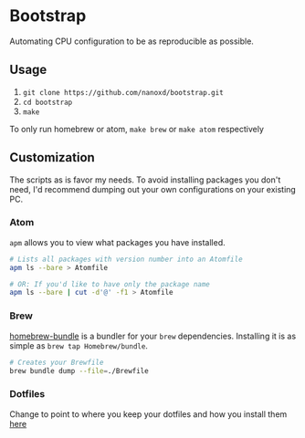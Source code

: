 # Bootstrap

Automating CPU configuration to be as reproducible as possible.

## Usage

1. `git clone https://github.com/nanoxd/bootstrap.git`
2. `cd bootstrap`
3. `make`

To only run homebrew or atom, `make brew` or `make atom` respectively

## Customization

The scripts as is favor my needs. To avoid installing packages you don't need, I'd recommend dumping out your own configurations on your existing PC.

### Atom

`apm` allows you to view what packages you have installed.

```sh
# Lists all packages with version number into an Atomfile
apm ls --bare > Atomfile

# OR: If you'd like to have only the package name
apm ls --bare | cut -d'@' -f1 > Atomfile
```

### Brew

[homebrew-bundle](https://github.com/Homebrew/homebrew-bundle) is a bundler for your `brew` dependencies. Installing it is as simple as `brew tap Homebrew/bundle`.

```sh
# Creates your Brewfile
brew bundle dump --file=./Brewfile
```

### Dotfiles

Change to point to where you keep your dotfiles and how you install them [here](https://github.com/nanoxd/bootstrap/blob/master/setup#L185-L188)
